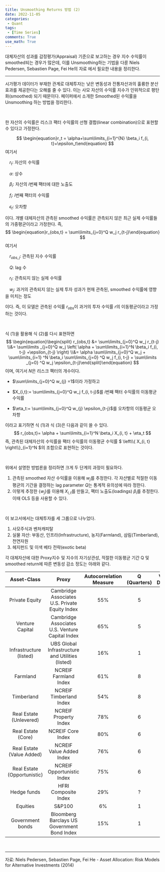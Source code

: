 ```yaml
---
title: Unsmoothing Returns 방법 (2)
date: 2022-11-05
categories:
 - Quant
tags:
 - [Time Series]
comments: True
use_math: True
---
```


대체자산의 성과를 감정평가(Appraisal) 기준으로 보고하는 경우 지수 수익률이 smoothed되는 경우가 많은데, 이를 Unsmoothing하는 기법을 다룬 Niels Pedersen, Sebastien Page, Fei He의 자료 에서 필요한 내용을 정리한다.

***

시가평가 데이터가 부재한 관계로 대체투자는 낮은 변동성과 전통자산과의 훌륭한 분산효과를 제공한다는 오해를 줄 수 있다. 이는 사모 자산의 수익률 지수가 인위적으로 평탄화(smoothed) 되기 때문이다. 페이퍼에서 소개한 Smoothed된 수익률을 Unsmoothing 하는 방법을 정리한다.

<br>

한 자산의 수익률은 리스크 팩터 수익률의 선형 결합(linear combination)으로 표현할 수 있다고 가정한다.

$$
\begin{equation}r_t = \alpha+\sum\limits_{i=1}^{N} \beta_i f_{i, t}+\epsilon_t\end{equation}
$$
여기서

&emsp;$r_t$: 자산의 수익률

&emsp;$\alpha$: 상수

&emsp;$\beta_i$: 자산의 $i$번째 팩터에 대한 노출도

&emsp;$f_i$: $i$번째 팩터의 수익률

&emsp;$\epsilon_t$: 오차항

이다. 개별 대체자산의 관측된 smoothed 수익률은 관측되지 않은 최근 실제 수익률들의 가중평균이라고 가정한다. 즉,
$$
\begin{equation}r_{obs,t} = \sum\limits_{j=0}^Q w_j r_{t-j}\end{equation}
$$
여기서

&emsp;$r_{obs, j}$: 관측된 지수 수익률

&emsp;$Q$: lag 수

&emsp;$r_t$: 관측되지 않는 실제 수익률

&emsp;$w_j$: 과거의 관측되지 않는 실제 투자 성과가 현재 관측된, smoothed 수익률에 영향을 미치는 정도

이다. 즉, 이 모델은 관측된 수익률 $r_{obs}$이 과거의 투자 수익률 $r$의 이동평균이라고 가정하는 것이다. 

<br>

식 (1)을 활용해 식 (2)를 다시 표현하면
$$
\begin{equation}\begin{split} r_{obs,t} &= \sum\limits_{j=0}^Q w_j r_{t-j} \\&=  \sum\limits _{j=0}^Q w_j \left( \alpha + \sum\limits_{i=1}^N \beta_i f_{i, t-j} +\epsilon_{t-j} \right) \\&= \alpha \sum\limits_{j=0}^Q w_j  + \sum\limits_{i=1} ^N \beta_i \sum\limits_{j=0} ^Q w_j f_{i, t-j} + \sum\limits _{j=0} ^Q w_j \epsilon_{t-j}\end{split}\end{equation}
$$
이며, 여기서 $N$은 리스크 팩터의 개수이다. 

- $\sum\limits_{j=0}^Q w_{j} =1$이라 가정하고

- $X_{i,t}:= \sum\limits_{j=0}^Q w_j f_{i, t-j}$를 $i$번째 팩터 수익률의 이동평균 수익률

- $\eta_t:= \sum\limits_{j=0}^Q w_{j} \epsilon_{t-j}$를 오차항의 이동평균 오차항

이라고 표기하면 식 (1)과 식 (3)은 다음과 같이 쓸 수 있다.
$$
r_{obs,t}= \alpha + \sum\limits_{i=1}^N \beta_i X_{i, t} + \eta_t
$$
즉, 관측된 대체자산의 수익률을 팩터 수익률의 이동평균 수익률 $ \left\\{ X_{i, t} \right\\}_{i=1}^N $의 조합으로 표현하는 것이다. 

<br>

위에서 설명한 방법론을 정리하면 크게 두 단계의 과정이 필요하다.

1. 관측된 smoothed 자산 수익률을 이용해 $w_j$를 추정한다. 각 자산별로 적절한 이동평균의 기간을 결정하는 lag parameter $Q$는 통계적 유의성에 따라 정한다.
2. 이렇게 추정한 $\{w_j\}$를 이용해 $X_{i,t}$를 만들고, 팩터 노출도(loadings) $\beta_i$를 추정한다. 이때 OLS 등을 사용할 수 있다.

<br>

이 보고서에서는 대체투자를 세 그룹으로 나누었다.

1. 사모주식과 벤처캐피탈
2. 실물 자산: 부동산, 인프라(Infrastructure), 농지(Farmland), 삼림(Timberland), 천연자원
3. 헤지펀드 및 이색 베타 전략(exotic beta)

각 대체자산에 대한 Proxy지수 및 지수의 자기상관성, 적절한 이동평균 기간 Q 및 smoothed return에 따른 변동성 감소 정도는 아래와 같다.

|         Asset-Class         |                      Proxy                       | Autocorrelation Measure | Q (Quarters) | Volatility Difference |
| :-------------------------: | :----------------------------------------------: | :---------------------: | :----------: | :-------------------: |
|       Private Equity        |  Cambridge Associates U.S. Private Equity Index  |           55%           |      5       |          11%          |
|       Venture Capital       | Cambridge Associates U.S. Venture Capital Index  |           65%           |      5       |          27%          |
|   Infrastructure (listed)   | UBS Global Infrastructure and Utilities (listed) |           16%           |      1       |          2%           |
|          Farmland           |              NCREIF Farmland Index               |           61%           |      8       |          7%           |
|         Timberland          |             NCREIF Timberland Index              |           54%           |      8       |          8%           |
|   Real Estate (Unlevered)   |              NCREIF Property Index               |           78%           |      6       |          8%           |
|     Real Estate (Core)      |                NCREIF Core Index                 |           80%           |      6       |          10%          |
|  Real Estate (Value Added)  |             NCREIF Value Added Index             |           76%           |      6       |          12%          |
| Real Estate (Opportunistic) |            NCREIF Opportunistic Index            |           75%           |      6       |          19%          |
|         Hedge funds         |               HFRI Composite Index               |           29%           |      ?       |          3%           |
|          Equities           |                      S&P100                      |           6%            |      1       |          1%           |
|      Government bonds       |   Bloomberg Barclays US Government Bond Index    |           15%           |      1       |          1%           |

<br>

***

자료: Niels Pedersen, Sebastien Page, Fei He - Asset Allocation: Risk Models for Alternative Investments (2014)





